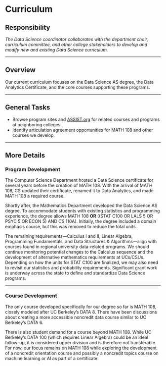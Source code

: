 # Curriculum

## Responsibility
_The Data Science coordinator collaborates with the department chair, curriculum committee, and other college stakeholders to develop and modify new and existing Data Science curriculum._

---

## Overview
Our current curriculum focuses on the Data Science AS degree, the Data Analytics Certificate, and the core courses supporting these programs.

---

## General Tasks
- Browse program sites and [ASSIST.org](https://assist.org/) for related courses and programs at neighboring colleges.
- Identify articulation agreement opportunities for MATH 108 and other courses we develop.

---

## More Details

### Program Development
The Computer Science Department hosted a Data Science certificate for several years before the creation of MATH 108. With the arrival of MATH 108, CS updated their certificate, renamed it to Data Analytics, and made MATH 108 a required course. 

Shortly after, the Mathematics Department developed the Data Science AS degree. To accommodate students with existing statistics and programming experience, the degree allows MATH 108 **OR** ((STAT C100 OR LALS 5 OR PSYC 5 OR ECON 5) AND CS 110A). Initially, the degree included a domain emphasis course, but this was removed to reduce the total units. 

The remaining requirements—Calculus I and II, Linear Algebra, Programming Fundamentals, and Data Structures & Algorithms—align with courses found in regional university data-related programs. We should continue monitoring potential changes to the Calculus sequence and the development of alternative mathematics requirements at UCs/CSUs. Depending on how the units for STAT C100 are finalized, we may also need to revisit our statistics and probability requirements. Significant grant work is underway across the state to define and standardize Data Science programs.

---

### Course Development
The only course developed specifically for our degree so far is MATH 108, closely modeled after UC Berkeley’s DATA 8. There have been discussions about creating a more accessible noncredit data course similar to UC Berkeley’s DATA 6. 

There is also student demand for a course beyond MATH 108. While UC Berkeley’s DATA 100 (which requires Linear Algebra) could be an ideal follow-up, it is considered upper division and is therefore not transferable. For now, our focus remains on MATH 108 while exploring the development of a noncredit orientation course and possibly a noncredit topics course on machine learning or AI as part of a certificate.
